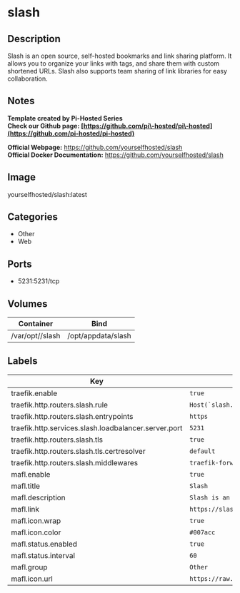 # slash

## Description
Slash is an open source, self\-hosted bookmarks and link sharing platform. It allows you to organize your links with tags, and share them with custom shortened URLs. Slash also supports team sharing of link libraries for easy collaboration.

## Notes
**Template created by Pi\-Hosted Series**  
**Check our Github page: [https://github.com/pi\-hosted/pi\-hosted](https://github.com/pi-hosted/pi-hosted)**  
  
**Official Webpage:** <https://github.com/yourselfhosted/slash>  
**Official Docker Documentation:** <https://github.com/yourselfhosted/slash>  
  
  


## Image
yourselfhosted/slash:latest

## Categories
- Other
- Web

## Ports
- 5231:5231/tcp

## Volumes
| Container | Bind |
|-----------|------|
| /var/opt//slash | /opt/appdata/slash |

## Labels
| Key | Value |
|-----|-------|
| traefik.enable | ```true``` |
| traefik.http.routers.slash.rule | ```Host(`slash.{$TRAEFIK_INGRESS_DOMAIN}`)``` |
| traefik.http.routers.slash.entrypoints | ```https``` |
| traefik.http.services.slash.loadbalancer.server.port | ```5231``` |
| traefik.http.routers.slash.tls | ```true``` |
| traefik.http.routers.slash.tls.certresolver | ```default``` |
| traefik.http.routers.slash.middlewares | ```traefik-forward-auth``` |
| mafl.enable | ```true``` |
| mafl.title | ```Slash``` |
| mafl.description | ```Slash is an open source, self-hosted bookmarks and link sharing platform.``` |
| mafl.link | ```https://slash.{$TRAEFIK_INGRESS_DOMAIN}``` |
| mafl.icon.wrap | ```true``` |
| mafl.icon.color | ```#007acc``` |
| mafl.status.enabled | ```true``` |
| mafl.status.interval | ```60``` |
| mafl.group | ```Other``` |
| mafl.icon.url | ```https://raw.githubusercontent.com/yourselfhosted/slash/main/frontend/web/public/logo.png``` |

